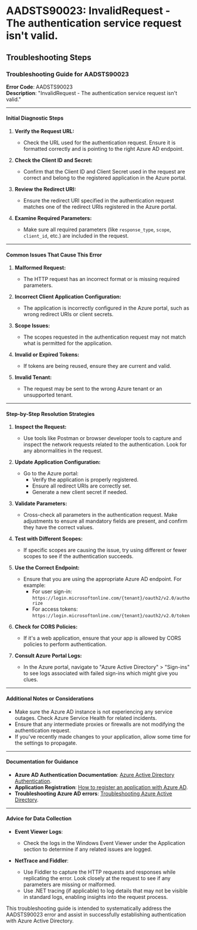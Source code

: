 # AADSTS90023: InvalidRequest - The authentication service request isn't valid.


## Troubleshooting Steps
### Troubleshooting Guide for AADSTS90023

**Error Code**: AADSTS90023  
**Description**: "InvalidRequest - The authentication service request isn't valid."

---

#### Initial Diagnostic Steps

1. **Verify the Request URL:**
   - Check the URL used for the authentication request. Ensure it is formatted correctly and is pointing to the right Azure AD endpoint.

2. **Check the Client ID and Secret:**
   - Confirm that the Client ID and Client Secret used in the request are correct and belong to the registered application in the Azure portal.

3. **Review the Redirect URI:**
   - Ensure the redirect URI specified in the authentication request matches one of the redirect URIs registered in the Azure portal.

4. **Examine Required Parameters:**
   - Make sure all required parameters (like `response_type`, `scope`, `client_id`, etc.) are included in the request.

---

#### Common Issues That Cause This Error

1. **Malformed Request:**
   - The HTTP request has an incorrect format or is missing required parameters.

2. **Incorrect Client Application Configuration:**
   - The application is incorrectly configured in the Azure portal, such as wrong redirect URIs or client secrets.

3. **Scope Issues:**
   - The scopes requested in the authentication request may not match what is permitted for the application.

4. **Invalid or Expired Tokens:**
   - If tokens are being reused, ensure they are current and valid.

5. **Invalid Tenant:**
   - The request may be sent to the wrong Azure tenant or an unsupported tenant.

---

#### Step-by-Step Resolution Strategies

1. **Inspect the Request:**
   - Use tools like Postman or browser developer tools to capture and inspect the network requests related to the authentication. Look for any abnormalities in the request.

2. **Update Application Configuration:**
   - Go to the Azure portal:
     - Verify the application is properly registered.
     - Ensure all redirect URIs are correctly set.
     - Generate a new client secret if needed.

3. **Validate Parameters:**
   - Cross-check all parameters in the authentication request. Make adjustments to ensure all mandatory fields are present, and confirm they have the correct values.

4. **Test with Different Scopes:**
   - If specific scopes are causing the issue, try using different or fewer scopes to see if the authentication succeeds.

5. **Use the Correct Endpoint:**
   - Ensure that you are using the appropriate Azure AD endpoint. For example:
     - For user sign-in: `https://login.microsoftonline.com/{tenant}/oauth2/v2.0/authorize`
     - For access tokens: `https://login.microsoftonline.com/{tenant}/oauth2/v2.0/token`

6. **Check for CORS Policies:**
   - If it's a web application, ensure that your app is allowed by CORS policies to perform authentication.

7. **Consult Azure Portal Logs:**
   - In the Azure portal, navigate to "Azure Active Directory" > "Sign-ins" to see logs associated with failed sign-ins which might give you clues.

---

#### Additional Notes or Considerations

- Make sure the Azure AD instance is not experiencing any service outages. Check Azure Service Health for related incidents.
- Ensure that any intermediate proxies or firewalls are not modifying the authentication request.
- If you've recently made changes to your application, allow some time for the settings to propagate.

---

#### Documentation for Guidance

- **Azure AD Authentication Documentation**: [Azure Active Directory Authentication](https://docs.microsoft.com/en-us/azure/active-directory/develop/authentication-scenarios).
- **Application Registration**: [How to register an application with Azure AD](https://docs.microsoft.com/en-us/azure/active-directory/develop/quickstart-register-app).
- **Troubleshooting Azure AD errors**: [Troubleshooting Azure Active Directory](https://docs.microsoft.com/en-us/azure/active-directory/develop/troubleshoot-authentication).

---

#### Advice for Data Collection

- **Event Viewer Logs**: 
  - Check the logs in the Windows Event Viewer under the Application section to determine if any related issues are logged.
  
- **NetTrace and Fiddler**:
  - Use Fiddler to capture the HTTP requests and responses while replicating the error. Look closely at the request to see if any parameters are missing or malformed.
  - Use .NET tracing (if applicable) to log details that may not be visible in standard logs, enabling insights into the request process.

This troubleshooting guide is intended to systematically address the AADSTS90023 error and assist in successfully establishing authentication with Azure Active Directory.